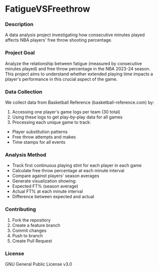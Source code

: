 # FatigueVSFreethrow

### Description
A data analysis project investigating how consecutive minutes played affects NBA players' free throw shooting percentage.

### Project Goal
Analyze the relationship between fatigue (measured by consecutive minutes played) and free throw percentage in the NBA 2023-24 season. This project aims to understand whether extended playing time impacts a player's performance in this crucial aspect of the game.

### Data Collection
We collect data from Basketball Reference (basketball-reference.com) by:
1. Accessing one player's game logs per team (30 total) 
2. Using these logs to get play-by-play data for all games
3. Processing each unique game to track:
  - Player substitution patterns
  - Free throw attempts and makes
  - Time stamps for all events

### Analysis Method
- Track first continuous playing stint for each player in each game
- Calculate free throw percentage at each minute interval
- Compare against players' season averages
- Generate visualization showing:
 - Expected FT% (season average)
 - Actual FT% at each minute interval
 - Difference between expected and actual

### Contributing
1. Fork the repository
2. Create a feature branch
3. Commit changes
4. Push to branch
5. Create Pull Request

### License
GNU General Public License v3.0

